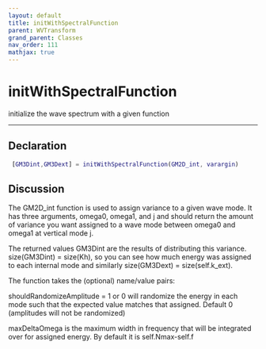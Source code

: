 ```yaml
---
layout: default
title: initWithSpectralFunction
parent: WVTransform
grand_parent: Classes
nav_order: 111
mathjax: true
---
```


#  initWithSpectralFunction

initialize the wave spectrum with a given function


---

## Declaration
```matlab
 [GM3Dint,GM3Dext] = initWithSpectralFunction(GM2D_int, varargin) 
```
## Discussion

     
  The GM2D_int function is used to assign variance to a given
  wave mode. It has three arguments, omega0, omega1, and j and
  should return the amount of variance you want assigned to a
  wave mode between omega0 and omega1 at vertical mode j.
 
  The returned values GM3Dint are the results of distributing
  this variance. size(GM3Dint) = size(Kh), so you can see
  how much energy was assigned to each internal mode and
  similarly size(GM3Dext) = size(self.k_ext).
 
  The function takes the (optional) name/value pairs:
 
  shouldRandomizeAmplitude = 1 or 0 will randomize the
  energy in each mode such that the expected value matches that
  assigned. Default 0 (amplitudes will not be randomized)
 
  maxDeltaOmega is the maximum width in frequency that will be
  integrated over for assigned energy. By default it is self.Nmax-self.f

